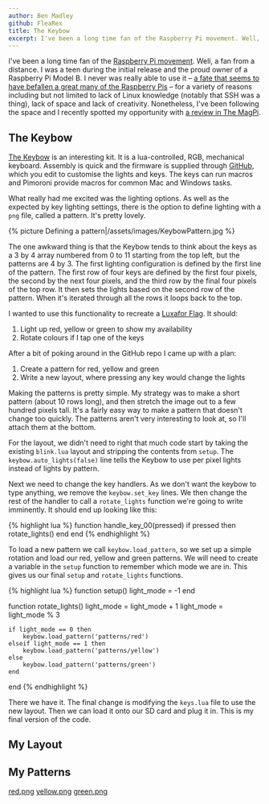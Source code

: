```yaml
---
author: Ben Madley
github: FleaRex
title: The Keybow
excerpt: I've been a long time fan of the Raspberry Pi movement. Well, a fan from a distance. I was a teen during the initial release and the proud owner of a Raspberry Pi Model B. I never was really able to use it – a fate that seems to have befallen a great many of the Raspberry Pis – for a variety of reasons including but not limited to lack of Linux knowledge (notably that SSH was a thing), lack of space and lack of creativity. Nonetheless, I've been following the space and I recently spotted my opportunity with a review in The MagPi.
---
```


I've been a long time fan of the [Raspberry Pi movement](https://www.raspberrypi.org/). Well, a fan from a distance. I was a teen during the initial release and the proud owner of a Raspberry Pi Model B. I never was really able to use it – [a fate that seems to have befallen a great many of the Raspberry Pis](https://uk.webuy.com/search?stext=raspberry%20pi) – for a variety of reasons including but not limited to lack of Linux knowledge (notably that SSH was a thing), lack of space and lack of creativity. Nonetheless, I've been following the space and I recently spotted my opportunity with [a review in The MagPi](https://www.raspberrypi.org/magpi/keybow-review/).

## The Keybow

[The Keybow](https://shop.pimoroni.com/products/keybow) is an interesting kit. It is a lua-controlled, RGB, mechanical keyboard. Assembly is quick and the firmware is supplied through [GitHub](https://github.com/pimoroni/keybow-firmware), which you edit to customise the lights and keys. The keys can run macros and Pimoroni provide macros for common Mac and Windows tasks.

What really had me excited was the lighting options. As well as the expected by key lighting settings, there is the option to define lighting with a `png` file, called a pattern. It's pretty lovely.

{% picture Defining a pattern|/assets/images/KeybowPattern.jpg %}

The one awkward thing is that the Keybow tends to think about the keys as a 3 by 4 array numbered from 0 to 11 starting from the top left, but the patterns are 4 by 3. The first lighting configuration is defined by the first line of the pattern. The first row of four keys are defined by the first four pixels, the second by the next four pixels, and the third row by the final four pixels of the top row. It then sets the lights based on the second row of the pattern. When it's iterated through all the rows it loops back to the top.

I wanted to use this functionality to recreate a [Luxafor Flag](https://luxafor.com/luxafor-flag/). It should:
1. Light up red, yellow or green to show my availability
2. Rotate colours if I tap one of the keys

After a bit of poking around in the GitHub repo I came up with a plan:
1. Create a pattern for red, yellow and green
2. Write a new layout, where pressing any key would change the lights

Making the patterns is pretty simple. My strategy was to make a short pattern (about 10 rows long), and then stretch the image out to a few hundred pixels tall. It's a fairly easy way to make a pattern that doesn't change too quickly. The patterns aren't very interesting to look at, so I'll attach them at the bottom.

For the layout, we didn't need to right that much code start by taking the existing `blink.lua` layout and stripping the contents from `setup`. The `keybow.auto_lights(false)` line tells the Keybow to use per pixel lights instead of lights by pattern.

Next we need to change the key handlers. As we don't want the keybow to type anything, we remove the `keybow.set_key` lines. We then change the rest of the handler to call a `rotate_lights` function we're going to write imminently. It should end up looking like this:

{% highlight lua %}
function handle_key_00(pressed)
    if pressed then
        rotate_lights()
    end
end
{% endhighlight %}

To load a new pattern we call `keybow.load_pattern`, so we set up a simple rotation and load our red, yellow and green patterns. We will need to create a variable in the `setup` function to remember which mode we are in. This gives us our final `setup` and `rotate_lights` functions.

{% highlight lua %}
function setup()
    light_mode = -1
end

function rotate_lights()
    light_mode = light_mode + 1
    light_mode = light_mode % 3

    if light_mode == 0 then
        keybow.load_pattern('patterns/red')
    elseif light_mode == 1 then
        keybow.load_pattern('patterns/yellow')
    else
        keybow.load_pattern('patterns/green')
    end
end
{% endhighlight %}

There we have it. The final change is modifying the `keys.lua` file to use the new layout. Then we can load it onto our SD card and plug it in. This is my final version of the code.

## My Layout

<script src="https://gist.github.com/FleaRex/7c9e4ed86a10900d598eaafaddd945db.js"></script>

## My Patterns

[red.png](/assets/images/KeybowRed.png)
[yellow.png](/assets/images/KeybowYellow.png)
[green.png](/assets/images/KeybowGreen.png)
